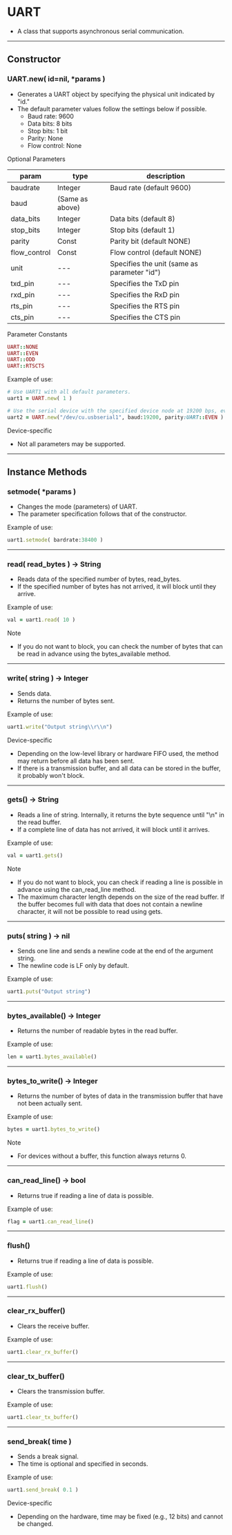 # UART

- A class that supports asynchronous serial communication.

---

## Constructor


### UART.new( id=nil, *params )

- Generates a UART object by specifying the physical unit indicated by "id."
- The default parameter values follow the settings below if possible.
    - Baud rate: 9600
    - Data bits: 8 bits
    - Stop bits: 1 bit
    - Parity: None
    - Flow control: None

Optional Parameters

| param | type | description |
| --- | --- | --- |
| baudrate | Integer | Baud rate (default 9600) |
| baud | (Same as above) |  |
| data_bits | Integer | Data bits (default 8) |
| stop_bits | Integer | Stop bits (default 1) |
| parity | Const | Parity bit (default NONE) |
| flow_control | Const | Flow control (default NONE) |
| unit | --- | Specifies the unit (same as parameter "id") |
| txd_pin | --- | Specifies the TxD pin |
| rxd_pin | --- | Specifies the RxD pin |
| rts_pin | --- | Specifies the RTS pin |
| cts_pin | --- | Specifies the CTS pin |

Parameter Constants

```ruby
UART::NONE
UART::EVEN
UART::ODD
UART::RTSCTS
```

Example of use:

```ruby
# Use UART1 with all default parameters.
uart1 = UART.new( 1 )

# Use the serial device with the specified device node at 19200 bps, even parity.
uart2 = UART.new("/dev/cu.usbserial1", baud:19200, parity:UART::EVEN )
```

Device-specific

- Not all parameters may be supported.

---

## Instance Methods


### setmode( *params )

- Changes the mode (parameters) of UART.
- The parameter specification follows that of the constructor.

Example of use:

```ruby
uart1.setmode( bardrate:38400 )
```

---

### read( read_bytes ) -> String

- Reads data of the specified number of bytes, read_bytes.
- If the specified number of bytes has not arrived, it will block until they arrive.

Example of use:

```ruby
val = uart1.read( 10 )
```

Note

- If you do not want to block, you can check the number of bytes that can be read in advance using the bytes_available method.

---

### write( string ) -> Integer

- Sends data.
- Returns the number of bytes sent.

Example of use:

```ruby
uart1.write("Output string\\r\\n")
```

Device-specific

- Depending on the low-level library or hardware FIFO used, the method may return before all data has been sent.
- If there is a transmission buffer, and all data can be stored in the buffer, it probably won't block.

---

### gets() -> String

- Reads a line of string. Internally, it returns the byte sequence until "\n" in the read buffer.
- If a complete line of data has not arrived, it will block until it arrives.

Example of use:

```ruby
val = uart1.gets()
```

Note

- If you do not want to block, you can check if reading a line is possible in advance using the can_read_line method.
- The maximum character length depends on the size of the read buffer. If the buffer becomes full with data that does not contain a newline character, it will not be possible to read using gets.

---

### puts( string ) -> nil

- Sends one line and sends a newline code at the end of the argument string.
- The newline code is LF only by default.

Example of use:

```ruby
uart1.puts("Output string")
```

---

### bytes_available() -> Integer

- Returns the number of readable bytes in the read buffer.

Example of use:

```ruby
len = uart1.bytes_available()
```

---

### bytes_to_write() -> Integer

- Returns the number of bytes of data in the transmission buffer that have not been actually sent.

Example of use:

```ruby
bytes = uart1.bytes_to_write()
```

Note

- For devices without a buffer, this function always returns 0.

---

### can_read_line() -> bool

- Returns true if reading a line of data is possible.

Example of use:

```ruby
flag = uart1.can_read_line()
```

---

### flush()

- Returns true if reading a line of data is possible.

Example of use:

```ruby
uart1.flush()
```

---

### clear_rx_buffer()

- Clears the receive buffer.

Example of use:

```ruby
uart1.clear_rx_buffer()
```

---

### clear_tx_buffer()

- Clears the transmission buffer.

Example of use:

```ruby
uart1.clear_tx_buffer()
```

---

### send_break( time )

- Sends a break signal.
- The time is optional and specified in seconds.

Example of use:

```ruby
uart1.send_break( 0.1 )
```

Device-specific

- Depending on the hardware, time may be fixed (e.g., 12 bits) and cannot be changed.
